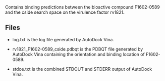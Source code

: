 Contains binding predictions between the bioactive compound F1602-0589 and the cside search space on the virulence factor rv1821.

## Files

- log.txt is the log file generated by AutoDock Vina.

- rv1821_F1602-0589_cside.pdbqt is the PDBQT file generated by AutoDock Vina containing the orientation and binding location of F1602-0589.

- stdoe.txt is the combined STDOUT and STDERR output of AutoDock Vina.

